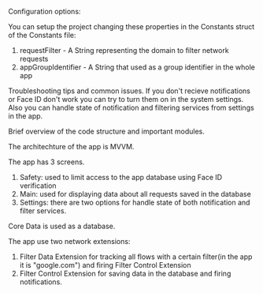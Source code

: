 Configuration options:

You can setup the project changing these properties in the Constants struct of the Constants file:
1. requestFilter - A String representing the domain to filter network requests
2. appGroupIdentifier - A String that used as a group identifier in the whole app

Troubleshooting tips and common issues.
If you don't recieve notifications or Face ID don't work you can try to turn them on in the system settings.
Also you can handle state of notification and filtering services from settings in the app.

Brief overview of the code structure and important modules.

The architechture of the app is MVVM.

The app has 3 screens.
1. Safety: used to limit access to the app database using Face ID verification
2. Main: used for displaying data about all requests saved in the database
3. Settings: there are two options for handle state of both notification and filter services.

Core Data is used as a database.

The app use two network extensions:
1. Filter Data Extension for tracking all flows with a certain filter(in the app it is "google.com") and firing Filter Control Extension
2. Filter Control Extension for saving data in the database and firing notifications.

